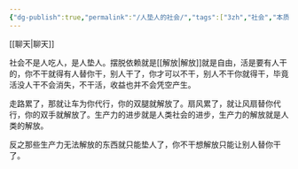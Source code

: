 ```yaml
---
{"dg-publish":true,"permalink":"/人垫人的社会/","tags":["3zh","社会","本质","代行","垫","替换","解放"],"noteIcon":""}
---
```



[[聊天\|聊天]]

社会不是人吃人，是人垫人。摆脱依赖就是[[解放\|解放]]就是自由，活是要有人干的，你不干就得有人替你干，别人干了，你才可以不干，别人不干你就得干，毕竟活没人干不会消失，不干活，收益也并不会凭空产生。

走路累了，那就让车为你代行，你的双腿就解放了。扇风累了，就让风扇替你代行，你的双手就解放了。生产力的进步就是人类社会的进步，生产力的解放就是人类的解放。

反之那些生产力无法解放的东西就只能垫人了，你不干想解放只能让别人替你干了。